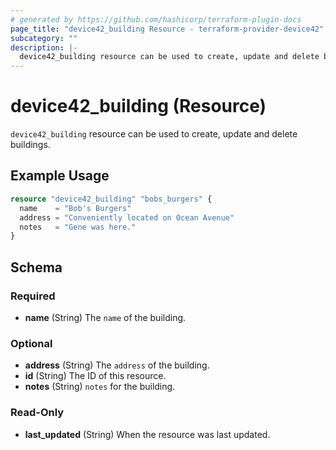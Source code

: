 ```yaml
---
# generated by https://github.com/hashicorp/terraform-plugin-docs
page_title: "device42_building Resource - terraform-provider-device42"
subcategory: ""
description: |-
  device42_building resource can be used to create, update and delete buildings.
---
```


# device42_building (Resource)

`device42_building` resource can be used to create, update and delete buildings.

## Example Usage

```terraform
resource "device42_building" "bobs_burgers" {
  name    = "Bob's Burgers"
  address = "Conveniently located on Ocean Avenue"
  notes   = "Gene was here."
}
```

<!-- schema generated by tfplugindocs -->
## Schema

### Required

- **name** (String) The `name` of the building.

### Optional

- **address** (String) The `address` of the building.
- **id** (String) The ID of this resource.
- **notes** (String) `notes` for the building.

### Read-Only

- **last_updated** (String) When the resource was last updated.



